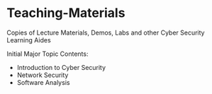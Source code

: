 # Teaching-Materials
Copies of Lecture Materials, Demos, Labs and other Cyber Security Learning Aides

Initial Major Topic Contents:
- Introduction to Cyber Security
- Network Security
- Software Analysis
